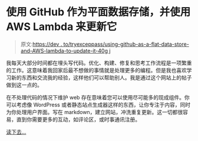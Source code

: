 # 使用 GitHub 作为平面数据存储，并使用 AWS Lambda 来更新它

> 原文:[https://dev . to/tryexceppass/using-github-as-a-flat-data-store-and-AWS-lambda-to-update-it-40g j](https://dev.to/tryexceptpass/using-github-as-a-flat-data-store-and-aws-lambda-to-update-it-40gj)

我每天大部分时间都在埋头写代码。优化、构建、修复和思考工作流程是一项繁重的工作。这意味着我回家后最不想做的事情就是处理更多的编程。但是我也喜欢学习新的东西和交流我的经验，这样他们可以帮助别人。我是通过这个网站上的帖子做到这一点的。

在不处理代码的情况下维护 web 存在意味着您可以使用尽可能多的现成组件。你可以考虑像 WordPress 或者静态站点生成器这样的东西，让你专注于内容，同时为你处理用户界面。写在 markdown，建立网站，冲洗重复更新。这一切都很容易，直到你需要更多的互动，如评论区，或时事通讯注册。

[读下去...](https://tryexceptpass.org/article/using-github-as-flat-data-store/)